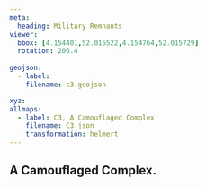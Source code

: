 ```yaml
---
meta:
  heading: Military Remnants
viewer:
  bbox: [4.154401,52.015522,4.154764,52.015729]
  rotation: 206.4
  
geojson:
  - label:
    filename: c3.geojson

xyz:
allmaps:
  - label: C3, A Camouflaged Complex
    filename: C3.json
    transformation: helmert
---
```


## A Camouflaged Complex.
